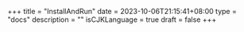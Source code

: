 +++
title = "InstallAndRun"
date = 2023-10-06T21:15:41+08:00
type = "docs"
description = ""
isCJKLanguage = true
draft = false
+++